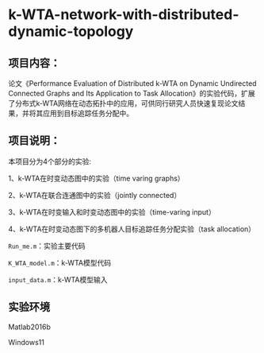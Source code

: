 # k-WTA-network-with-distributed-dynamic-topology
## 项目内容：

论文《Performance Evaluation of Distributed k-WTA on Dynamic Undirected Connected Graphs and Its Application to Task Allocation》的实验代码，扩展了分布式k-WTA网络在动态拓扑中的应用，可供同行研究人员快速复现论文结果，并将其应用到目标追踪任务分配中。

## 项目说明：

本项目分为4个部分的实验:

1、k-WTA在时变动态图中的实验（time varing graphs）

2、k-WTA在联合连通图中的实验（jointly connected）

3、k-WTA在时变输入和时变动态图中的实验（time-varing input）

4、k-WTA在时变动态图下的多机器人目标追踪任务分配实验（task allocation）

`Run_me.m`：实验主要代码

`K_WTA_model.m`：k-WTA模型代码

`input_data.m`：k-WTA模型输入

## 实验环境
Matlab2016b

Windows11
